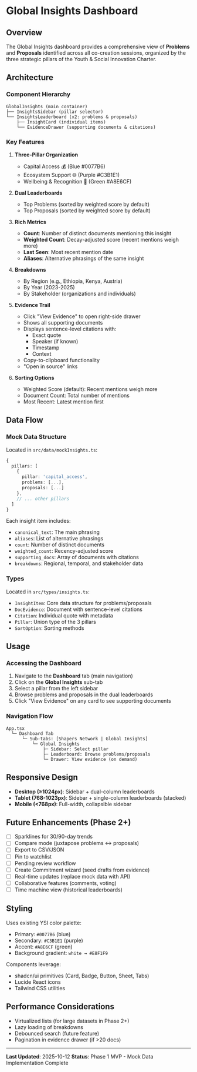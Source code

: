 # Global Insights Dashboard

## Overview

The Global Insights dashboard provides a comprehensive view of **Problems** and **Proposals** identified across all co-creation sessions, organized by the three strategic pillars of the Youth & Social Innovation Charter.

## Architecture

### Component Hierarchy

```
GlobalInsights (main container)
├── InsightsSidebar (pillar selector)
└── InsightsLeaderboard (x2: problems & proposals)
    ├── InsightCard (individual items)
    └── EvidenceDrawer (supporting documents & citations)
```

### Key Features

1. **Three-Pillar Organization**
   - Capital Access 💰 (Blue #0077B6)
   - Ecosystem Support 🌐 (Purple #C3B1E1)
   - Wellbeing & Recognition 🌱 (Green #A8E6CF)

2. **Dual Leaderboards**
   - Top Problems (sorted by weighted score by default)
   - Top Proposals (sorted by weighted score by default)

3. **Rich Metrics**
   - **Count**: Number of distinct documents mentioning this insight
   - **Weighted Count**: Decay-adjusted score (recent mentions weigh more)
   - **Last Seen**: Most recent mention date
   - **Aliases**: Alternative phrasings of the same insight

4. **Breakdowns**
   - By Region (e.g., Ethiopia, Kenya, Austria)
   - By Year (2023-2025)
   - By Stakeholder (organizations and individuals)

5. **Evidence Trail**
   - Click "View Evidence" to open right-side drawer
   - Shows all supporting documents
   - Displays sentence-level citations with:
     - Exact quote
     - Speaker (if known)
     - Timestamp
     - Context
   - Copy-to-clipboard functionality
   - "Open in source" links

6. **Sorting Options**
   - Weighted Score (default): Recent mentions weigh more
   - Document Count: Total number of mentions
   - Most Recent: Latest mention first

## Data Flow

### Mock Data Structure

Located in `src/data/mockInsights.ts`:

```typescript
{
  pillars: [
    {
      pillar: 'capital_access',
      problems: [...],
      proposals: [...]
    },
    // ... other pillars
  ]
}
```

Each insight item includes:
- `canonical_text`: The main phrasing
- `aliases`: List of alternative phrasings
- `count`: Number of distinct documents
- `weighted_count`: Recency-adjusted score
- `supporting_docs`: Array of documents with citations
- `breakdowns`: Regional, temporal, and stakeholder data

### Types

Located in `src/types/insights.ts`:

- `InsightItem`: Core data structure for problems/proposals
- `DocEvidence`: Document with sentence-level citations
- `Citation`: Individual quote with metadata
- `Pillar`: Union type of the 3 pillars
- `SortOption`: Sorting methods

## Usage

### Accessing the Dashboard

1. Navigate to the **Dashboard** tab (main navigation)
2. Click on the **Global Insights** sub-tab
3. Select a pillar from the left sidebar
4. Browse problems and proposals in the dual leaderboards
5. Click "View Evidence" on any card to see supporting documents

### Navigation Flow

```
App.tsx
  └─ Dashboard Tab
      └─ Sub-tabs: [Shapers Network | Global Insights]
          └─ Global Insights
              ├─ Sidebar: Select pillar
              ├─ Leaderboard: Browse problems/proposals
              └─ Drawer: View evidence (on demand)
```

## Responsive Design

- **Desktop (≥1024px)**: Sidebar + dual-column leaderboards
- **Tablet (768-1023px)**: Sidebar + single-column leaderboards (stacked)
- **Mobile (<768px)**: Full-width, collapsible sidebar

## Future Enhancements (Phase 2+)

- [ ] Sparklines for 30/90-day trends
- [ ] Compare mode (juxtapose problems ↔ proposals)
- [ ] Export to CSV/JSON
- [ ] Pin to watchlist
- [ ] Pending review workflow
- [ ] Create Commitment wizard (seed drafts from evidence)
- [ ] Real-time updates (replace mock data with API)
- [ ] Collaborative features (comments, voting)
- [ ] Time machine view (historical leaderboards)

## Styling

Uses existing YSI color palette:
- Primary: `#0077B6` (blue)
- Secondary: `#C3B1E1` (purple)
- Accent: `#A8E6CF` (green)
- Background gradient: `white → #E8F1F9`

Components leverage:
- shadcn/ui primitives (Card, Badge, Button, Sheet, Tabs)
- Lucide React icons
- Tailwind CSS utilities

## Performance Considerations

- Virtualized lists (for large datasets in Phase 2+)
- Lazy loading of breakdowns
- Debounced search (future feature)
- Pagination in evidence drawer (if >20 docs)

---

**Last Updated**: 2025-10-12
**Status**: Phase 1 MVP - Mock Data Implementation Complete
